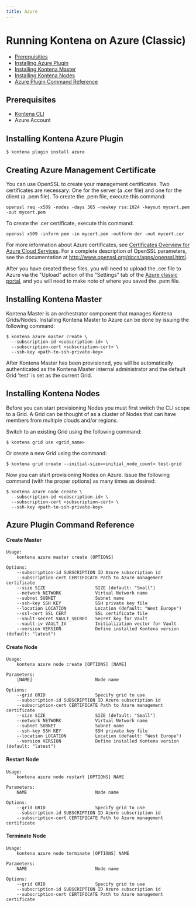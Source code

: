 ```yaml
---
title: Azure
---
```


# Running Kontena on Azure (Classic)

- [Prerequisities](azure.md#prerequisities)
- [Installing Azure Plugin](azure.md#installing-kontena-aws-plugin)
- [Installing Kontena Master](azure.md#installing-kontena-master)
- [Installing Kontena Nodes](azure.md#installing-kontena-nodes)
- [Azure Plugin Command Reference](azure.md#azure-plugin-command-reference)

## Prerequisites

- [Kontena CLI](cli.md)
- Azure Account

## Installing Kontena Azure Plugin

```
$ kontena plugin install azure
```

## Creating Azure Management Certificate

You can use OpenSSL to create your management certificates. Two certificates are necessary: One for the server (a .cer file) and one for the client (a .pem file). To create the .pem file, execute this command:

```
openssl req -x509 -nodes -days 365 -newkey rsa:1024 -keyout mycert.pem -out mycert.pem
```

To create the .cer certificate, execute this command:

```
openssl x509 -inform pem -in mycert.pem -outform der -out mycert.cer
```

For more information about Azure certificates, see [Certificates Overview for Azure Cloud Services](https://azure.microsoft.com/en-us/documentation/articles/cloud-services-certs-create/). For a complete description of OpenSSL parameters, see the documentation at http://www.openssl.org/docs/apps/openssl.html.

After you have created these files, you will need to upload the .cer file to Azure via the "Upload" action of the "Settings" tab of the [Azure classic portal](https://manage.windowsazure.com/), and you will need to make note of where you saved the .pem file.

## Installing Kontena Master

Kontena Master is an orchestrator component that manages Kontena Grids/Nodes. Installing Kontena Master to Azure can be done by issuing the following command:

```
$ kontena azure master create \
  --subscription-id <subscription-id> \
  --subscription-cert <subscription-cert> \
  --ssh-key <path-to-ssh-private-key>
```

After Kontena Master has been provisioned, you will be automatically authenticated as the Kontena Master internal administrator and the default Grid 'test' is set as the current Grid.

## Installing Kontena Nodes

Before you can start provisioning Nodes you must first switch the CLI scope to a Grid. A Grid can be thought of as a cluster of Nodes that can have members from multiple clouds and/or regions.

Switch to an existing Grid using the following command:

```
$ kontena grid use <grid_name>
```

Or create a new Grid using the command:

```
$ kontena grid create --initial-size=<initial_node_count> test-grid
```

Now you can start provisioning Nodes on Azure. Issue the following command (with the proper options) as many times as desired:

```
$ kontena azure node create \
  --subscription-id <subscription-id> \
  --subscription-cert <subscription-cert> \
  --ssh-key <path-to-ssh-private-key>
```

## Azure Plugin Command Reference

#### Create Master

```
Usage:
    kontena azure master create [OPTIONS]

Options:
    --subscription-id SUBSCRIPTION ID Azure subscription id
    --subscription-cert CERTIFICATE Path to Azure management certificate
    --size SIZE                   SIZE (default: "Small")
    --network NETWORK             Virtual Network name
    --subnet SUBNET               Subnet name
    --ssh-key SSH KEY             SSH private key file
    --location LOCATION           Location (default: "West Europe")
    --ssl-cert SSL CERT           SSL certificate file
    --vault-secret VAULT_SECRET   Secret key for Vault
    --vault-iv VAULT_IV           Initialization vector for Vault
    --version VERSION             Define installed Kontena version (default: "latest")
```

#### Create Node

```
Usage:
    kontena azure node create [OPTIONS] [NAME]

Parameters:
    [NAME]                        Node name

Options:
    --grid GRID                   Specify grid to use
    --subscription-id SUBSCRIPTION ID Azure subscription id
    --subscription-cert CERTIFICATE Path to Azure management certificate
    --size SIZE                   SIZE (default: "Small")
    --network NETWORK             Virtual Network name
    --subnet SUBNET               Subnet name
    --ssh-key SSH KEY             SSH private key file
    --location LOCATION           Location (default: "West Europe")
    --version VERSION             Define installed Kontena version (default: "latest")
```

#### Restart Node

```
Usage:
    kontena azure node restart [OPTIONS] NAME

Parameters:
    NAME                          Node name

Options:
    --grid GRID                   Specify grid to use
    --subscription-id SUBSCRIPTION ID Azure subscription id
    --subscription-cert CERTIFICATE Path to Azure management certificate
```

#### Terminate Node

```
Usage:
    kontena azure node terminate [OPTIONS] NAME

Parameters:
    NAME                          Node name

Options:
    --grid GRID                   Specify grid to use
    --subscription-id SUBSCRIPTION ID Azure subscription id
    --subscription-cert CERTIFICATE Path to Azure management certificate
```
